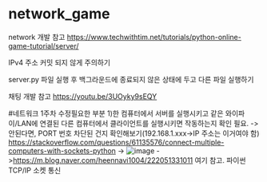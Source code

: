 # network_game

network 개발 참고
https://www.techwithtim.net/tutorials/python-online-game-tutorial/server/

IPv4 주소 커밋 되지 않게 주의하기

server.py 파일 실행 후 백그라운드에 종료되지 않은 상태에 두고 다른 파일 실행하기


채팅 개발 참고
https://youtu.be/3UOyky9sEQY

#네트워크 1주차 수정필요한 부분
  1)한 컴퓨터에서 서버를 실행시키고 같은 와이파이/LAN에 연결된 다른 컴퓨터에서 클라이언트를 실행시키면 작동하는지 확인 필요.
     -> 안된다면, PORT 번호 차단된 건지 확인해보기(192.168.1.xxx->IP 주소는 이거여야 함)
     https://stackoverflow.com/questions/61135576/connect-multiple-computers-with-sockets-python
     -> ![image](https://user-images.githubusercontent.com/67996426/194000185-22a3d8bc-1ace-4962-8b46-d5631d3880de.png)
     ->https://m.blog.naver.com/heennavi1004/222051331011 여기 참고. 파이썬 TCP/IP 소켓 통신 
